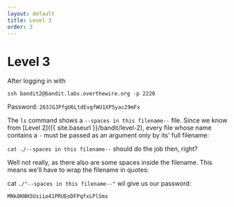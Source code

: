 ```yaml
---
layout: default
title: Level 3
order: 3
---
```


# Level 3
After logging in with 

`ssh bandit2@bandit.labs.overthewire.org -p 2220`

Password: `263JGJPfgU6LtdEvgfWU1XP5yac29mFx`

The `ls` command shows a `--spaces in this filename--` file. Since we know from [Level 2]({{ site.baseurl }}/bandit/level-2), every file whose name contains a `-` must be passed as an argument only by its' full filename:

`cat ./--spaces in this filename--` should do the job then, right?

Well not really, as there also are some spaces inside the filename. This means we'll have to wrap the filename in quotes:

cat `./"--spaces in this filename--"` wil give us our password:

`MNk8KNH3Usiio41PRUEoDFPqfxLPlSmx`